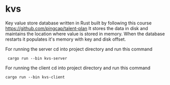 # kvs
Key value store database written in Rust built by following this course
 https://github.com/pingcap/talent-plan
It stores the data in disk and  maintains the location where value is stored in memory. When the database restarts it populates it's memory with key and disk offset.

For running the server cd into project directory and  run this command
```
 cargo run --bin kvs-server
```
For running the client cd into project directory and run this command
```
cargo run --bin kvs-client
```

